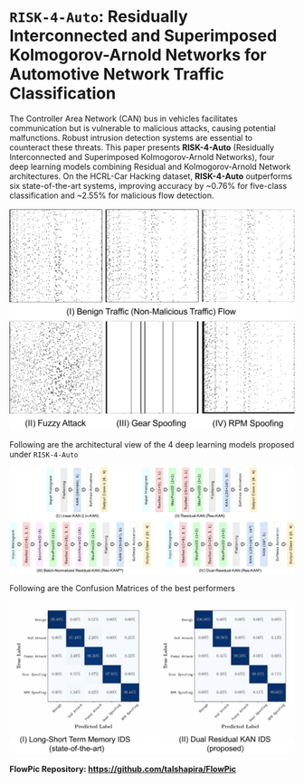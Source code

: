 # `RISK-4-Auto`: Residually Interconnected and Superimposed Kolmogorov-Arnold Networks for Automotive Network Traffic Classification


The Controller Area Network (CAN) bus in vehicles facilitates communication but is vulnerable to malicious attacks, causing potential malfunctions. Robust intrusion detection systems are essential to counteract these threats. This paper presents **RISK-4-Auto** (Residually Interconnected and Superimposed Kolmogorov-Arnold Networks), four deep learning models combining Residual and Kolmogorov-Arnold Network architectures. On the HCRL-Car Hacking dataset, **RISK-4-Auto** outperforms six state-of-the-art systems, improving accuracy by ~0.76% for five-class classification and ~2.55% for malicious flow detection.



![Visual Representation of in-vehicle traffic characteristics for different network flows on the CAN bus](figs/data_instances.jpg)

Following are the architectural view of the 4 deep learning models proposed under `RISK-4-Auto`

![Proposed architectures for the traffic classification problem through visual representation.](figs/models.jpg)


Following are the Confusion Matrices of the best performers 

![Confusion Matrix (Best) on `HCRL Car Hacking Dataset`](figs/cms.jpg)







**FlowPic Repository: https://github.com/talshapira/FlowPic**
